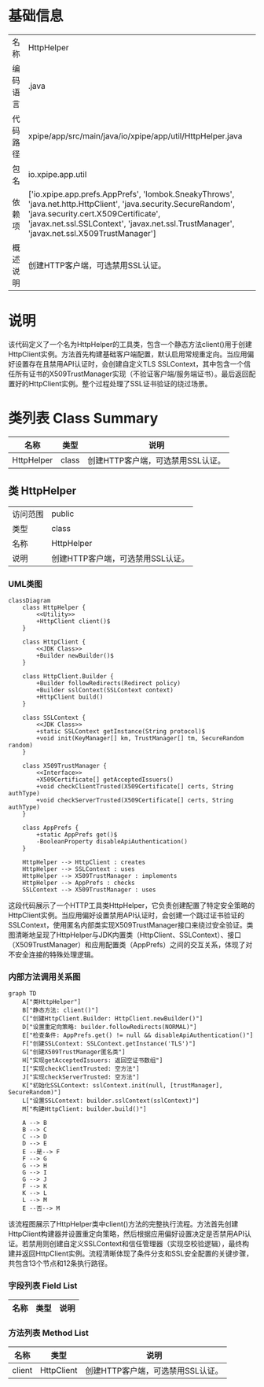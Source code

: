 # 基础信息

|      |      |
|------|------|
| 名称 | HttpHelper |
| 编码语言 | .java |
| 代码路径 | xpipe/app/src/main/java/io/xpipe/app/util/HttpHelper.java |
| 包名 | io.xpipe.app.util |
| 依赖项 | ['io.xpipe.app.prefs.AppPrefs', 'lombok.SneakyThrows', 'java.net.http.HttpClient', 'java.security.SecureRandom', 'java.security.cert.X509Certificate', 'javax.net.ssl.SSLContext', 'javax.net.ssl.TrustManager', 'javax.net.ssl.X509TrustManager'] |
| 概述说明 | 创建HTTP客户端，可选禁用SSL认证。 |

# 说明

该代码定义了一个名为HttpHelper的工具类，包含一个静态方法client()用于创建HttpClient实例。方法首先构建基础客户端配置，默认启用常规重定向。当应用偏好设置存在且禁用API认证时，会创建自定义TLS SSLContext，其中包含一个信任所有证书的X509TrustManager实现（不验证客户端/服务端证书）。最后返回配置好的HttpClient实例。整个过程处理了SSL证书验证的绕过场景。

# 类列表 Class Summary

| 名称   | 类型  | 说明 |
|-------|------|-------------|
| HttpHelper | class | 创建HTTP客户端，可选禁用SSL认证。 |



## 类 HttpHelper

|      |      |
|------|------|
| 访问范围 | public |
| 类型 | class |
| 名称 | HttpHelper |
| 说明 | 创建HTTP客户端，可选禁用SSL认证。 |


### UML类图

```mermaid
classDiagram
    class HttpHelper {
        <<Utility>>
        +HttpClient client()$
    }

    class HttpClient {
        <<JDK Class>>
        +Builder newBuilder()$
    }

    class HttpClient.Builder {
        +Builder followRedirects(Redirect policy)
        +Builder sslContext(SSLContext context)
        +HttpClient build()
    }

    class SSLContext {
        <<JDK Class>>
        +static SSLContext getInstance(String protocol)$
        +void init(KeyManager[] km, TrustManager[] tm, SecureRandom random)
    }

    class X509TrustManager {
        <<Interface>>
        +X509Certificate[] getAcceptedIssuers()
        +void checkClientTrusted(X509Certificate[] certs, String authType)
        +void checkServerTrusted(X509Certificate[] certs, String authType)
    }

    class AppPrefs {
        +static AppPrefs get()$
        -BooleanProperty disableApiAuthentication()
    }

    HttpHelper --> HttpClient : creates
    HttpHelper --> SSLContext : uses
    HttpHelper --> X509TrustManager : implements
    HttpHelper --> AppPrefs : checks
    SSLContext --> X509TrustManager : uses
```

这段代码展示了一个HTTP工具类HttpHelper，它负责创建配置了特定安全策略的HttpClient实例。当应用偏好设置禁用API认证时，会创建一个跳过证书验证的SSLContext，使用匿名内部类实现X509TrustManager接口来绕过安全验证。类图清晰地呈现了HttpHelper与JDK内置类（HttpClient、SSLContext）、接口（X509TrustManager）和应用配置类（AppPrefs）之间的交互关系，体现了对不安全连接的特殊处理逻辑。


### 内部方法调用关系图

```mermaid
graph TD
    A["类HttpHelper"]
    B["静态方法: client()"]
    C["创建HttpClient.Builder: HttpClient.newBuilder()"]
    D["设置重定向策略: builder.followRedirects(NORMAL)"]
    E["检查条件: AppPrefs.get() != null && disableApiAuthentication()"]
    F["创建SSLContext: SSLContext.getInstance('TLS')"]
    G["创建X509TrustManager匿名类"]
    H["实现getAcceptedIssuers: 返回空证书数组"]
    I["实现checkClientTrusted: 空方法"]
    J["实现checkServerTrusted: 空方法"]
    K["初始化SSLContext: sslContext.init(null, [trustManager], SecureRandom)"]
    L["设置SSLContext: builder.sslContext(sslContext)"]
    M["构建HttpClient: builder.build()"]

    A --> B
    B --> C
    C --> D
    D --> E
    E --是--> F
    F --> G
    G --> H
    G --> I
    G --> J
    F --> K
    K --> L
    L --> M
    E --否--> M
```

该流程图展示了HttpHelper类中client()方法的完整执行流程。方法首先创建HttpClient构建器并设置重定向策略，然后根据应用偏好设置决定是否禁用API认证。若禁用则创建自定义SSLContext和信任管理器（实现空校验逻辑），最终构建并返回HttpClient实例。流程清晰体现了条件分支和SSL安全配置的关键步骤，共包含13个节点和12条执行路径。

### 字段列表 Field List

| 名称  | 类型  | 说明 |
|-------|-------|------|

### 方法列表 Method List

| 名称  | 类型  | 说明 |
|-------|-------|------|
| client | HttpClient | 创建HTTP客户端，可选禁用SSL认证。 |




